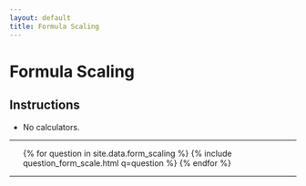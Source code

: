```yaml
---
layout: default
title: Formula Scaling
---
```

<main>

<h1>Formula Scaling</h1>

<section class="instructions">
    <h2>Instructions</h2>
    <ul>
        <li>No calculators.</li>
    </ul>
</section>

<hr>

<ol>
    {% for question in site.data.form_scaling %}
        {% include question_form_scale.html q=question %}
    {% endfor %}
</ol>

<hr>
</main>
